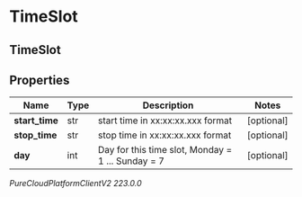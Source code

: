 # TimeSlot

## TimeSlot

## Properties

|Name | Type | Description | Notes|
|------------ | ------------- | ------------- | -------------|
| **start_time** | str | start time in xx:xx:xx.xxx format | [optional] |
| **stop_time** | str | stop time in xx:xx:xx.xxx format | [optional] |
| **day** | int | Day for this time slot, Monday &#x3D; 1 ... Sunday &#x3D; 7 | [optional] |



_PureCloudPlatformClientV2 223.0.0_

